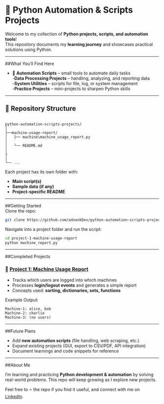 
# 🐍 Python Automation & Scripts Projects

Welcome to my collection of **Python projects, scripts, and automation tools**!  
This repository documents my **learning journey** and showcases practical solutions using Python.  

---

##What You’ll Find Here  
- 🔧 **Automation Scripts** – small tools to automate daily tasks  
-**Data Processing Projects** – handling, analyzing, and reporting data  
-**System Utilities** – scripts for file, log, or system management  
-**Practice Projects** – mini-projects to sharpen Python skills  

---

## 📂 Repository Structure  
```

python-automation-scripts-projects/
│
├──machine-usage-report/
│   ├── machine\machine_usage_report.py
│   
│   └── README.md
│
├
│
└── ...

````

Each project has its own folder with:
- **Main script(s)**  
- **Sample data (if any)**  
- **Project-specific README**  

---

##Getting Started  
Clone the repo:  
```bash
git clone https://github.com/adnankDev/python-automation-scripts-projects.git
````

Navigate into a project folder and run the script:

```bash
cd project-1-machine-usage-report
python machine_report.py
```

---

##Completed Projects

### 🔹 [Project 1: Machine Usage Report](./project-1-machine-usage-report/)

* Tracks which users are logged into which machines
* Processes **login/logout events** and generates a simple report
* Concepts used: **sorting, dictionaries, sets, functions**

Example Output:

```
Machine-1: alice, bob
Machine-2: charlie
Machine-3: (no users)
```

---

##Future Plans

* Add **new automation scripts** (file handling, web scraping, etc.)
* Expand existing projects (GUI, export to CSV/PDF, API integration)
* Document learnings and code snippets for reference

---

##About Me

I’m learning and practicing **Python development & automation** by solving real-world problems.
This repo will keep growing as I explore new projects.

Feel free to ⭐ the repo if you find it useful, and connect with me on [LinkedIn](https://www.linkedin.com/in/adnanktech).

```


